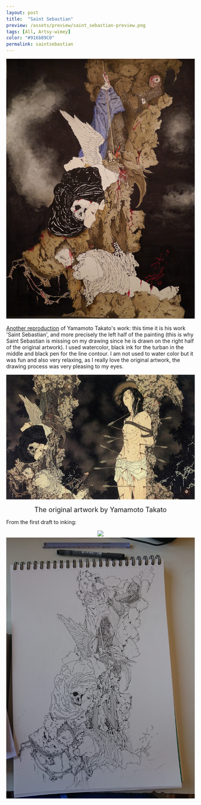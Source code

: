 ```yaml
---
layout: post
title:  "Saint Sebastian"
preview: /assets/preview/saint_sebastian-preview.png
tags: [All, Artsy-wimey]
color: "#916b89C0"
permalink: saintsebastian
---
```

<p align="center">
<a href="/assets/saint_sebastian.JPG">
    <img src="/assets/saint_sebastian.JPG" width="600"/>
</a>
</p>

<a href="magus">Another reproduction</a> of Yamamoto Takato's work: this time it is his work 'Saint Sebastian', and more precisely the left half of the painting (this is why Saint Sebastian is missing on my drawing since he is drawn on the right half of the original artwork). I used watercolor, black ink for the turban in the middle and black pen for the line contour. I am not used to water color but it was fun and also very relaxing, as I really love the original artwork, the drawing process was very pleasing to my eyes.

<p align="center">
<a href="/assets/saint_sebastian.JPG">
	   <img src="/assets/saint_sebastian_original.JPG" width="700"/>
</a>
<figcaption id="caption_small" style="text-align:center; font-size: 18px;">The original artwork by Yamamoto Takato</figcaption>
</p>

From the first draft to inking:
<p align="center">
<a href="/assets/saint_sebastian_draft.JPG">
	   <img src="/assets/saint_sebastian_draft.JPG" width="700"/>
</a>
<a href="/assets/saint_sebastian_ink.JPG">
	   <img src="/assets/saint_sebastian_ink.JPG" width="700"/>
</a>
</p>
